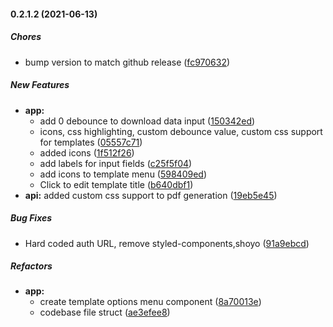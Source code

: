 #### 0.2.1.2 (2021-06-13)

##### Chores

*  bump version to match github release ([fc970632](https://github.com/soulsam480/pdf-donkey/commit/fc97063286f0577759f30c1196421f6467860a7c))

##### New Features

* **app:**
  *  add 0 debounce to download data input ([150342ed](https://github.com/soulsam480/pdf-donkey/commit/150342ed6d1f615d4196fc5be71466af5ddf2245))
  *  icons, css highlighting, custom debounce value, custom css support for templates ([05557c71](https://github.com/soulsam480/pdf-donkey/commit/05557c7122b23db9e551df012b6d0f5f339cb175))
  *  added icons ([1f512f26](https://github.com/soulsam480/pdf-donkey/commit/1f512f2647c72053691f2d06442f4a16e712a43f))
  *  add labels for input fields ([c25f5f04](https://github.com/soulsam480/pdf-donkey/commit/c25f5f0435f99812c4386f196aeab046f30a73e3))
  *  add icons to template menu ([598409ed](https://github.com/soulsam480/pdf-donkey/commit/598409edc588813fd865d33caf735f9a43e9abc6))
  *  Click to edit template title ([b640dbf1](https://github.com/soulsam480/pdf-donkey/commit/b640dbf124fccbd79f711f294ecbeb73c55e41f3))
* **api:**  added custom css support to pdf generation ([19eb5e45](https://github.com/soulsam480/pdf-donkey/commit/19eb5e45bf41ed95cf0ad7d6fb069a47a9574398))

##### Bug Fixes

*  Hard coded auth URL, remove styled-components,shoyo ([91a9ebcd](https://github.com/soulsam480/pdf-donkey/commit/91a9ebcd01c7b468980f9658841ea551eb62a38f))

##### Refactors

* **app:**
  *  create template options menu component ([8a70013e](https://github.com/soulsam480/pdf-donkey/commit/8a70013e07524a82ee4d2d386b4d030b8562e268))
  *  codebase file struct ([ae3efee8](https://github.com/soulsam480/pdf-donkey/commit/ae3efee8448067d1cc158a1441b61e1df9371bf6))


